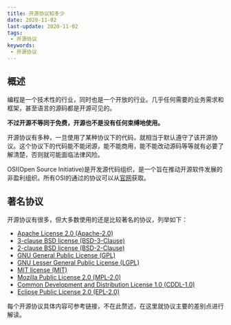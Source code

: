 ```yaml
---
title: 开源协议知多少
date: 2020-11-02
last-update: 2020-11-02
tags:
 - 开源协议
keywords:
 - 开源协议
---
```


## 概述

编程是一个技术性的行业，同时也是一个开放的行业。几乎任何需要的业务需求和框架，甚至语言的源码都是开源可见的。

**不过开源不等同于免费，开源也不是没有任何束缚地使用。**

开源协议有多种，一旦使用了某种协议下的代码，就相当于默认遵守了该开源协议。这个协议下的代码能不能闭源，能不能商用，能不能改动源码等等就有必要了解清楚，否则就可能面临法律风险。

OSI(Open Source Initiative)是开发源代码组织，是一个旨在推动开源软件发展的非盈利组织。所有OSI的通过的协议可以从[官网](https://opensource.org/licenses)获取。

## 著名协议

开源协议有很多，但大多数使用的还是比较著名的协议，列举如下：

- [Apache License 2.0 (Apache-2.0)](https://opensource.org/licenses/Apache-2.0)
- [3-clause BSD license (BSD-3-Clause)](https://opensource.org/licenses/BSD-3-Clause)
- [2-clause BSD license (BSD-2-Clause)](https://opensource.org/licenses/BSD-2-Clause)
- [GNU General Public License (GPL)](https://opensource.org/licenses/gpl-license)
- [GNU Lesser General Public License (LGPL)](https://opensource.org/licenses/lgpl-license)
- [MIT license (MIT)](https://opensource.org/licenses/MIT)
- [Mozilla Public License 2.0 (MPL-2.0)](https://opensource.org/licenses/MPL-2.0)
- [Common Development and Distribution License 1.0 (CDDL-1.0)](https://opensource.org/licenses/CDDL-1.0)
- [Eclipse Public License 2.0 (EPL-2.0)](https://opensource.org/licenses/EPL-2.0)

每个开源协议具体内容可参考链接，不在此赘述，在这里就协议主要的差别点进行解读。





